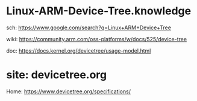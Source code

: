 # Linux-ARM-Device-Tree.knowledge
sch: https://www.google.com/search?q=Linux+ARM+Device+Tree

wiki: https://community.arm.com/oss-platforms/w/docs/525/device-tree

doc: https://docs.kernel.org/devicetree/usage-model.html

# site: devicetree.org
Home:
https://www.devicetree.org/specifications/
